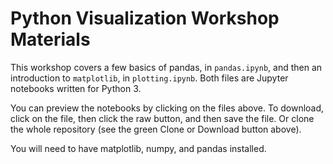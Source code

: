 # Python Visualization Workshop Materials

This workshop covers a few basics of pandas, in `pandas.ipynb`, and then an introduction to `matplotlib`, in `plotting.ipynb`.  Both files are Jupyter notebooks written for Python 3.  

You can preview the notebooks by clicking on the files above. To download, click on the file, then click the raw button, and then save the file.  Or clone the whole repository (see the green Clone or Download button above).

You will need to have matplotlib, numpy, and pandas installed. 